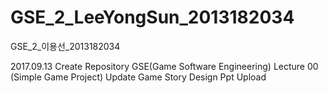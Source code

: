 # GSE_2_LeeYongSun_2013182034
GSE_2_이용선_2013182034

2017.09.13 Create Repository GSE(Game Software Engineering)
           Lecture 00 (Simple Game Project) Update
           Game Story Design Ppt Upload
           
